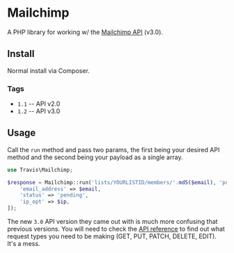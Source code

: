 # Mailchimp

A PHP library for working w/ the [Mailchimp API](http://apidocs.mailchimp.com/api/3.0/) (v3.0).

## Install

Normal install via Composer.

### Tags

- ``1.1`` -- API v2.0
- ``1.2`` -- API v3.0

## Usage

Call the ``run`` method and pass two params, the first being your desired API method and the second being your payload as a single array.

```php
use Travis\Mailchimp;

$response = Mailchimp::run('lists/YOURLISTID/members/'.md5($email), 'put', 'YOURAPIKEY', [
    'email_address' => $email,
    'status' => 'pending',
    'ip_opt' => $ip,
]);
```

The new ``3.0`` API version they came out with is much more confusing that previous versions.  You will need to check the [API reference](http://developer.mailchimp.com/documentation/mailchimp/reference/overview/) to find out what request types you need to be making (GET, PUT, PATCH, DELETE, EDIT).  It's a mess.